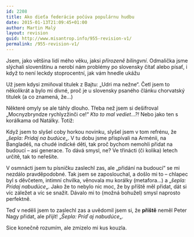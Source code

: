 ```yaml
---
id: 2208
title: Ako dieťa federácie počúva populárnu hudbu
date: 2015-01-13T21:09:45+01:00
author: Martin Malý
layout: revision
guid: http://www.misantrop.info/955-revision-v1/
permalink: /955-revision-v1/
---
```

Jsem, jako většina lidí mého věku, jaksi _přirozeně bilingvní_. Odmalička jsme slýchali slovenštinu a nerobí nám problémy po slovensky čítať alebo písať, i když to není leckdy stoprocentní, jak vám hnedle ukážu

Už jsem kdysi zmiňoval titulek z Bajtu: &#8222;Udri ma nežne&#8220;. Četl jsem to několikrát a bylo mi divné, proč je u slovensky psaného článku chorvatský titulek (a co znamená, že&#8230;)

Některé omyly se ale táhly dlouho. Třeba než jsem si dešifroval &#8222;Mocnyzbryndze rychlyzžinči ce!&#8220; _Kto to mal vediet&#8230;?!_ Nebo jako ten s korálkama od Natálky. Totiž:



Když jsem to slyšel coby horkou novinku, slyšel jsem v tom refrénu, že &#8222;_šepla: Pridaj na budúce_&#8222;. V tu dobu jsme přispívali na Arménii, na Bangladéš, na chudé indické děti, tak proč bychom nemohli přidat na budoucí &#8211; asi generace. To dává smysl, ne? Ve třinácti (či kolika) letech určitě, tak to neřešíte.

V osmnácti jsem tu písničku zaslechl zas, ale &#8222;přidání na budoucí&#8220; se mi nezdálo pravděpodobné. Tak jsem se zaposlouchal, a došlo mi to &#8211; chlapec byl s děvčetem, intimní chvilka, věnovala mu korálky (metafora&#8230;) a &#8222;_šepla: Pridaj nabudúce_&#8222;. Jako že to nebylo nic moc, že by příště měl přidat, dát si víc záležet a víc se snažit. Dávalo mi to (možná bohužel) smysl naprosto perfektně.

Teď v neděli jsem to zaslechl zas a uvědomil jsem si, že **příště** neměl Peter Nagy přidat, ale přijít! &#8222;_Šepla: Príď aj nabudúce_&#8222;.

Sice konečně rozumím, ale zmizelo mi kus kouzla.
